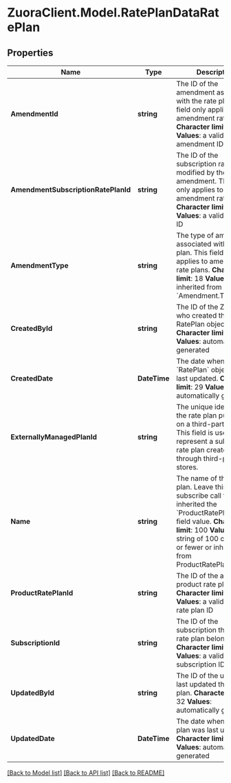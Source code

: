 # ZuoraClient.Model.RatePlanDataRatePlan

## Properties

Name | Type | Description | Notes
------------ | ------------- | ------------- | -------------
**AmendmentId** | **string** |  The ID of the amendment associated with the rate plan. This field only applies to amendment rate plans.   **Character limit**: 32   **Values**: a valid amendment ID  | [optional] 
**AmendmentSubscriptionRatePlanId** | **string** | The ID of the subscription rate plan modified by the amendment. This field only applies to amendment rate plans.  **Character limit**: 32   **Values**: a valid rate plan ID  | [optional] 
**AmendmentType** | **string** | The type of amendment associated with the rate plan. This field only applies to amendment rate plans.  **Character limit**: 18   **Values**: inherited from &#x60;Amendment.Type&#x60;  | [optional] 
**CreatedById** | **string** | The ID of the Zuora user who created the RatePlan object.  **Character limit**: 32   **Values**: automatically generated  | [optional] 
**CreatedDate** | **DateTime** | The date when the &#x60;RatePlan&#x60; object was last updated.  **Character limit**: 29   **Values**: automatically generated  | [optional] 
**ExternallyManagedPlanId** | **string** | The unique identifier for the rate plan purchased on a third-party store. This field is used to represent a subscription rate plan created through third-party stores.  | [optional] 
**Name** | **string** | The name of the rate plan. Leave this null in a subscribe call to inherited the &#x60;ProductRatePlan.Name&#x60; field value.  **Character limit**: 100   **Values**: a string of 100 characters or fewer or inherited from ProductRatePlan.Name  | [optional] 
**ProductRatePlanId** | **string** | The ID of the associated product rate plan.  **Character limit**: 32   **Values**: a valid product rate plan ID  | 
**SubscriptionId** | **string** | The ID of the subscription that the rate plan belongs to.  **Character limit**: 32   **Values**: a valid subscription ID  | [optional] 
**UpdatedById** | **string** |  The ID of the user who last updated the rate plan.   **Character limit**: 32   **Values**: automatically generated  | [optional] 
**UpdatedDate** | **DateTime** |  The date when the rate plan was last updated.   **Character limit**: 29   **Values**: automatically generated  | [optional] 

[[Back to Model list]](../README.md#documentation-for-models) [[Back to API list]](../README.md#documentation-for-api-endpoints) [[Back to README]](../README.md)

